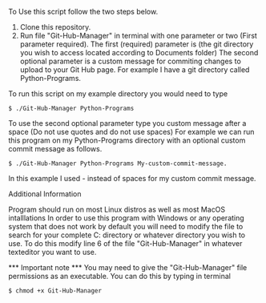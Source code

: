 To Use this script follow the two steps below.

1. Clone this repository.
3. Run file "Git-Hub-Manager" in terminal with one parameter or two (First parameter required).
The first (required) parameter is (the git directory you wish to access located according to Documents folder)
The second optional parameter is a custom message for commiting changes to upload to your Git Hub page.
For example I have a git directory called Python-Programs.

To run this script on my example directory you would need to type

    $ ./Git-Hub-Manager Python-Programs
    
To use the second optional parameter type you custom message after a space (Do not use quotes and do not use spaces)
For example we can run this program on my Python-Programs directory with an optional custom commit message as follows.

    $ ./Git-Hub-Manager Python-Programs My-custom-commit-message.
In this example I used - instead of spaces for my custom commit message.

Additional Information

  Program should run on most Linux distros as well as most MacOS intalllations 
  In order to use this program with Windows or any operating system that does not work by default
  you will need to modify the file to search for your complete C: directory or
  whatever directory you wish to use. 
  To do this modify line 6 of the file "Git-Hub-Manager" in whatever texteditor you want to use.

***  Important note ***
    You may need to give the "Git-Hub-Manager" file permissions as an executable. 
    You can do this by typing in terminal
    
    $ chmod +x Git-Hub-Manager
    
